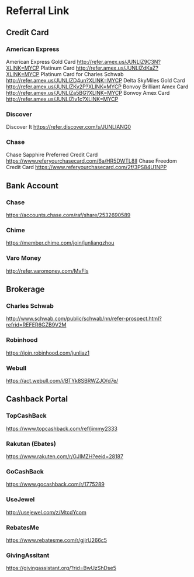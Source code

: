 # Referral Link


## Credit Card

### American Express
American Express Gold Card http://refer.amex.us/JUNLIZ9C3N?XLINK=MYCP
Platinum Card http://refer.amex.us/JUNLIZdKaZ?XLINK=MYCP
Platinum Card for Charles Schwab http://refer.amex.us/JUNLIZD4un?XLINK=MYCP
Delta SkyMiles Gold Card http://refer.amex.us/JUNLIZKv2P?XLINK=MYCP
Bonvoy Brilliant Amex Card http://refer.amex.us/JUNLIZa5BG?XLINK=MYCP
Bonvoy Amex Card http://refer.amex.us/JUNLIZlv1c?XLINK=MYCP

### Discover
Discover It https://refer.discover.com/s/JUNLIANG0

### Chase
Chase Sapphire Preferred Credit Card https://www.referyourchasecard.com/6a/HR5DWTL8II
Chase Freedom Credit Card https://www.referyourchasecard.com/2f/3PS84U1NPP


## Bank Account

### Chase
https://accounts.chase.com/raf/share/2532690589

### Chime
https://member.chime.com/join/junliangzhou

### Varo Money
http://refer.varomoney.com/MvFls


## Brokerage

### Charles Schwab 
http://www.schwab.com/public/schwab/nn/refer-prospect.html?refrid=REFER6GZB9V2M

### Robinhood
https://join.robinhood.com/junliaz1

### Webull
https://act.webull.com/i/BTYk8SBRWZJO/d7e/


## Cashback Portal

### TopCashBack
https://www.topcashback.com/ref/jimmy2333

### Rakutan (Ebates)
https://www.rakuten.com/r/GJIMZH?eeid=28187

### GoCashBack
https://www.gocashback.com/r/1775289

### UseJewel
http://usejewel.com/z/MtcdYcom

### RebatesMe
https://www.rebatesme.com/r/gjirU266c5

### GivingAssitant
https://givingassistant.org/?rid=BwUzShDse5
